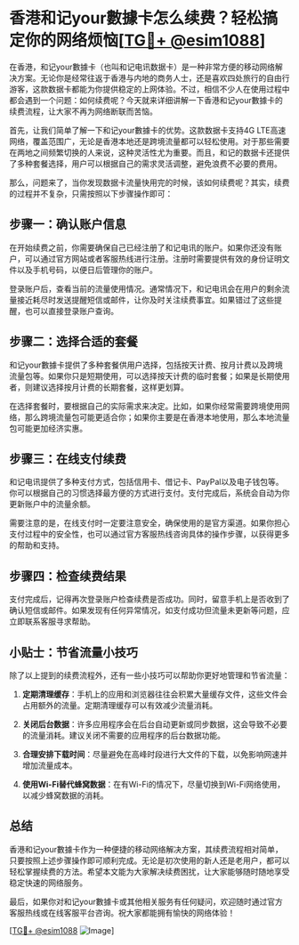 # 香港和记your數據卡怎么续费？轻松搞定你的网络烦恼[[TG💪+ @esim1088](https://t.me/s/esim1088)]

在香港，和记your數據卡（也叫和记电讯数据卡）是一种非常方便的移动网络解决方案。无论你是经常往返于香港与内地的商务人士，还是喜欢四处旅行的自由行游客，这款数据卡都能为你提供稳定的上网体验。不过，相信不少人在使用过程中都会遇到一个问题：如何续费呢？今天就来详细讲解一下香港和记your數據卡的续费流程，让大家不再为网络断联而苦恼。

首先，让我们简单了解一下和记your數據卡的优势。这款数据卡支持4G LTE高速网络，覆盖范围广，无论是香港本地还是跨境流量都可以轻松使用。对于那些需要在两地之间频繁切换的人来说，这种灵活性尤为重要。而且，和记的数据卡还提供了多种套餐选择，用户可以根据自己的需求灵活调整，避免浪费不必要的费用。

那么，问题来了，当你发现数据卡流量快用完的时候，该如何续费呢？其实，续费的过程并不复杂，只需按照以下步骤操作即可：

## 步骤一：确认账户信息

在开始续费之前，你需要确保自己已经注册了和记电讯的账户。如果你还没有账户，可以通过官方网站或者客服热线进行注册。注册时需要提供有效的身份证明文件以及手机号码，以便日后管理你的账户。

登录账户后，查看当前的流量使用情况。通常情况下，和记电讯会在用户的剩余流量接近耗尽时发送提醒短信或邮件，让你及时关注续费事宜。如果错过了这些提醒，也可以直接登录账户查询。

## 步骤二：选择合适的套餐

和记your數據卡提供了多种套餐供用户选择，包括按天计费、按月计费以及跨境流量包等。如果你只是短期使用，可以选择按天计费的临时套餐；如果是长期使用者，则建议选择按月计费的长期套餐，这样更划算。

在选择套餐时，要根据自己的实际需求来决定。比如，如果你经常需要跨境使用网络，那么跨境流量包可能更适合你；如果你主要是在香港本地使用，那么本地流量包可能更加经济实惠。

## 步骤三：在线支付续费

和记电讯提供了多种支付方式，包括信用卡、借记卡、PayPal以及电子钱包等。你可以根据自己的习惯选择最方便的方式进行支付。支付完成后，系统会自动为你更新账户中的流量余额。

需要注意的是，在线支付时一定要注意安全，确保使用的是官方渠道。如果你担心支付过程中的安全性，也可以通过官方客服热线咨询具体的操作步骤，以获得更多的帮助和支持。

## 步骤四：检查续费结果

支付完成后，记得再次登录账户检查续费是否成功。同时，留意手机上是否收到了确认短信或邮件。如果发现有任何异常情况，如支付成功但流量未更新等问题，应立即联系客服寻求帮助。

## 小贴士：节省流量小技巧

除了以上提到的续费流程外，还有一些小技巧可以帮助你更好地管理和节省流量：

1. **定期清理缓存**：手机上的应用和浏览器往往会积累大量缓存文件，这些文件会占用额外的流量。定期清理缓存可以有效减少流量消耗。
   
2. **关闭后台数据**：许多应用程序会在后台自动更新或同步数据，这会导致不必要的流量消耗。建议关闭不需要的应用程序的后台数据功能。

3. **合理安排下载时间**：尽量避免在高峰时段进行大文件的下载，以免影响网速并增加流量成本。

4. **使用Wi-Fi替代蜂窝数据**：在有Wi-Fi的情况下，尽量切换到Wi-Fi网络使用，以减少蜂窝数据的消耗。

## 总结

香港和记your數據卡作为一种便捷的移动网络解决方案，其续费流程相对简单，只要按照上述步骤操作即可顺利完成。无论是初次使用的新人还是老用户，都可以轻松掌握续费的方法。希望本文能为大家解决续费困扰，让大家能够随时随地享受稳定快速的网络服务。

最后，如果你对和记your數據卡或其他相关服务有任何疑问，欢迎随时通过官方客服热线或在线客服平台咨询。祝大家都能拥有愉快的网络体验！

[[TG💪+ @esim1088](https://t.me/s/esim1088) ![Image](https://i.postimg.cc/4NQfJmqS/Snipaste-2025-05-13-00-14-12.png)]